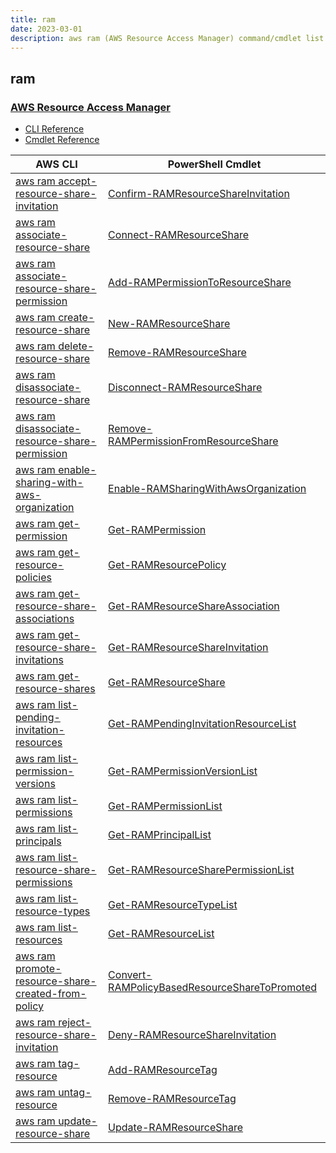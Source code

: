 ```yaml
---
title: ram
date: 2023-03-01
description: aws ram (AWS Resource Access Manager) command/cmdlet list.
---
```


## ram

### [AWS Resource Access Manager](https://aws.amazon.com/ram/)

* [CLI Reference](https://docs.aws.amazon.com/cli/latest/reference/ram/index.html)
* [Cmdlet Reference](https://docs.aws.amazon.com/powershell/latest/reference/items/AWS_Resource_Access_Manager_cmdlets.html)

|AWS CLI|PowerShell Cmdlet|
|----|----|
|[aws ram accept-resource-share-invitation](https://docs.aws.amazon.com/cli/latest/reference/ram/accept-resource-share-invitation.html)|[Confirm-RAMResourceShareInvitation](https://docs.aws.amazon.com/powershell/latest/reference/items/Confirm-RAMResourceShareInvitation.html)|
|[aws ram associate-resource-share](https://docs.aws.amazon.com/cli/latest/reference/ram/associate-resource-share.html)|[Connect-RAMResourceShare](https://docs.aws.amazon.com/powershell/latest/reference/items/Connect-RAMResourceShare.html)|
|[aws ram associate-resource-share-permission](https://docs.aws.amazon.com/cli/latest/reference/ram/associate-resource-share-permission.html)|[Add-RAMPermissionToResourceShare](https://docs.aws.amazon.com/powershell/latest/reference/items/Add-RAMPermissionToResourceShare.html)|
|[aws ram create-resource-share](https://docs.aws.amazon.com/cli/latest/reference/ram/create-resource-share.html)|[New-RAMResourceShare](https://docs.aws.amazon.com/powershell/latest/reference/items/New-RAMResourceShare.html)|
|[aws ram delete-resource-share](https://docs.aws.amazon.com/cli/latest/reference/ram/delete-resource-share.html)|[Remove-RAMResourceShare](https://docs.aws.amazon.com/powershell/latest/reference/items/Remove-RAMResourceShare.html)|
|[aws ram disassociate-resource-share](https://docs.aws.amazon.com/cli/latest/reference/ram/disassociate-resource-share.html)|[Disconnect-RAMResourceShare](https://docs.aws.amazon.com/powershell/latest/reference/items/Disconnect-RAMResourceShare.html)|
|[aws ram disassociate-resource-share-permission](https://docs.aws.amazon.com/cli/latest/reference/ram/disassociate-resource-share-permission.html)|[Remove-RAMPermissionFromResourceShare](https://docs.aws.amazon.com/powershell/latest/reference/items/Remove-RAMPermissionFromResourceShare.html)|
|[aws ram enable-sharing-with-aws-organization](https://docs.aws.amazon.com/cli/latest/reference/ram/enable-sharing-with-aws-organization.html)|[Enable-RAMSharingWithAwsOrganization](https://docs.aws.amazon.com/powershell/latest/reference/items/Enable-RAMSharingWithAwsOrganization.html)|
|[aws ram get-permission](https://docs.aws.amazon.com/cli/latest/reference/ram/get-permission.html)|[Get-RAMPermission](https://docs.aws.amazon.com/powershell/latest/reference/items/Get-RAMPermission.html)|
|[aws ram get-resource-policies](https://docs.aws.amazon.com/cli/latest/reference/ram/get-resource-policies.html)|[Get-RAMResourcePolicy](https://docs.aws.amazon.com/powershell/latest/reference/items/Get-RAMResourcePolicy.html)|
|[aws ram get-resource-share-associations](https://docs.aws.amazon.com/cli/latest/reference/ram/get-resource-share-associations.html)|[Get-RAMResourceShareAssociation](https://docs.aws.amazon.com/powershell/latest/reference/items/Get-RAMResourceShareAssociation.html)|
|[aws ram get-resource-share-invitations](https://docs.aws.amazon.com/cli/latest/reference/ram/get-resource-share-invitations.html)|[Get-RAMResourceShareInvitation](https://docs.aws.amazon.com/powershell/latest/reference/items/Get-RAMResourceShareInvitation.html)|
|[aws ram get-resource-shares](https://docs.aws.amazon.com/cli/latest/reference/ram/get-resource-shares.html)|[Get-RAMResourceShare](https://docs.aws.amazon.com/powershell/latest/reference/items/Get-RAMResourceShare.html)|
|[aws ram list-pending-invitation-resources](https://docs.aws.amazon.com/cli/latest/reference/ram/list-pending-invitation-resources.html)|[Get-RAMPendingInvitationResourceList](https://docs.aws.amazon.com/powershell/latest/reference/items/Get-RAMPendingInvitationResourceList.html)|
|[aws ram list-permission-versions](https://docs.aws.amazon.com/cli/latest/reference/ram/list-permission-versions.html)|[Get-RAMPermissionVersionList](https://docs.aws.amazon.com/powershell/latest/reference/items/Get-RAMPermissionVersionList.html)|
|[aws ram list-permissions](https://docs.aws.amazon.com/cli/latest/reference/ram/list-permissions.html)|[Get-RAMPermissionList](https://docs.aws.amazon.com/powershell/latest/reference/items/Get-RAMPermissionList.html)|
|[aws ram list-principals](https://docs.aws.amazon.com/cli/latest/reference/ram/list-principals.html)|[Get-RAMPrincipalList](https://docs.aws.amazon.com/powershell/latest/reference/items/Get-RAMPrincipalList.html)|
|[aws ram list-resource-share-permissions](https://docs.aws.amazon.com/cli/latest/reference/ram/list-resource-share-permissions.html)|[Get-RAMResourceSharePermissionList](https://docs.aws.amazon.com/powershell/latest/reference/items/Get-RAMResourceSharePermissionList.html)|
|[aws ram list-resource-types](https://docs.aws.amazon.com/cli/latest/reference/ram/list-resource-types.html)|[Get-RAMResourceTypeList](https://docs.aws.amazon.com/powershell/latest/reference/items/Get-RAMResourceTypeList.html)|
|[aws ram list-resources](https://docs.aws.amazon.com/cli/latest/reference/ram/list-resources.html)|[Get-RAMResourceList](https://docs.aws.amazon.com/powershell/latest/reference/items/Get-RAMResourceList.html)|
|[aws ram promote-resource-share-created-from-policy](https://docs.aws.amazon.com/cli/latest/reference/ram/promote-resource-share-created-from-policy.html)|[Convert-RAMPolicyBasedResourceShareToPromoted](https://docs.aws.amazon.com/powershell/latest/reference/items/Convert-RAMPolicyBasedResourceShareToPromoted.html)|
|[aws ram reject-resource-share-invitation](https://docs.aws.amazon.com/cli/latest/reference/ram/reject-resource-share-invitation.html)|[Deny-RAMResourceShareInvitation](https://docs.aws.amazon.com/powershell/latest/reference/items/Deny-RAMResourceShareInvitation.html)|
|[aws ram tag-resource](https://docs.aws.amazon.com/cli/latest/reference/ram/tag-resource.html)|[Add-RAMResourceTag](https://docs.aws.amazon.com/powershell/latest/reference/items/Add-RAMResourceTag.html)|
|[aws ram untag-resource](https://docs.aws.amazon.com/cli/latest/reference/ram/untag-resource.html)|[Remove-RAMResourceTag](https://docs.aws.amazon.com/powershell/latest/reference/items/Remove-RAMResourceTag.html)|
|[aws ram update-resource-share](https://docs.aws.amazon.com/cli/latest/reference/ram/update-resource-share.html)|[Update-RAMResourceShare](https://docs.aws.amazon.com/powershell/latest/reference/items/Update-RAMResourceShare.html)|

